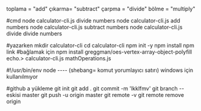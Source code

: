 toplama = "add"
çıkarma= "subtract"
çarpma =  "divide"
bölme = "multiply"



#cmd
node calculator-cli.js divide numbers 
node calculator-cli.js add numbers 
node calculator-cli.js subtract numbers
node calculator-cli.js divide divide numbers

#yazarken
mkdir calculator-cli
cd calculator-cli
npm init -y
npm install 
npm link #bağlamak için
npm install greggman/oes-vertex-array-object-polyfill
echo.> calculator-cli.js
mathOperations.js

#!/usr/bin/env node ---- (shebang= komut yorumlayıcı satırı) windows için kullanılmıyor 

#github a yükleme 
git init
git add .
git commit -m 'lkklfmv'
git branch --eskisi master 
git push -u origin master 
git remote -v
git remote remove origin 
